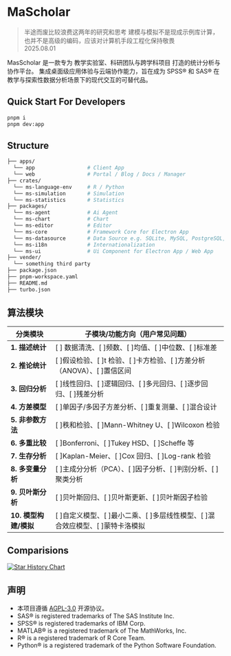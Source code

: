 # MaScholar

> 半途而废比较浪费这两年的研究和思考
> 建模与模拟不是现成示例库计算，也并不是高级的编码，应该对计算机手段工程化保持敬畏  
> 2025.08.01

MasScholar 是一款专为 教学实验室、科研团队与跨学科项目 打造的统计分析与协作平台。
集成桌面级应用体验与云端协作能力，旨在成为 SPSS® 和 SAS® 在教学与探索性数据分析场景下的现代交互的可替代品。

## Quick Start For Developers

```bash
pnpm i
pnpm dev:app
```

## Structure

```bash
├── apps/
  └── app                 # Client App
  └── web                 # Portal / Blog / Docs / Manager
├── crates/
  └── ms-language-env     # R / Python
  └── ms-simulation       # Simulation
  └── ms-statistics       # Statistics
├── packages/
  └── ms-agent            # Ai Agent
  └── ms-chart            # Chart
  └── ms-editor           # Editor
  └── ms-core             # Framework Core for Electron App
  └── ms-datasource       # Data Source e.g. SQLite, MySQL, PostgreSQL, etc.
  └── ms-i18n             # Internationalization
  └── ms-ui               # Ui Component for Electron App / Web App
├── vender/
  └── something third party
├── package.json
├── pnpm-workspace.yaml
├── README.md
├── turbo.json
```

## 算法模块

| 分类模块              | 子模块/功能方向（用户常见问题）                                               |
| --------------------- | ----------------------------------------------------------------------------- |
| **1. 描述统计**       | [ ] 数据清洗、[ ]频数、[ ]均值、[ ]中位数、[ ]标准差                          |
| **2. 推论统计**       | [ ]假设检验、[ ]t 检验、[ ]卡方检验、[ ]方差分析（ANOVA）、[ ]置信区间        |
| **3. 回归分析**       | [ ]线性回归、[ ]逻辑回归、[ ]多元回归、[ ]逐步回归、[ ]残差分析               |
| **4. 方差模型**       | [ ]单因子/多因子方差分析、[ ]重复测量、[ ]混合设计                            |
| **5. 非参数方法**     | [ ]秩和检验、[ ]Mann-Whitney U、[ ]Wilcoxon 检验                              |
| **6. 多重比较**       | [ ]Bonferroni、[ ]Tukey HSD、[ ]Scheffe 等                                    |
| **7. 生存分析**       | [ ]Kaplan-Meier、[ ]Cox 回归、[ ]Log-rank 检验                                |
| **8. 多变量分析**     | [ ]主成分分析（PCA）、[ ]因子分析、[ ]判别分析、[ ]聚类分析                   |
| **9. 贝叶斯分析**     | [ ]贝叶斯回归、[ ]贝叶斯更新、[ ]贝叶斯因子检验                               |
| **10. 模型构建/模拟** | [ ]自定义模型、[ ]最小二乘、[ ]多层线性模型、[ ]混合效应模型、[ ]蒙特卡洛模拟 |

## Comparisions

<a href="https://star-history.com/#MasScholar/MasScholar&liquibase/liquibase&flyway/flyway&dbeaver/cloudbeaver&Date">
  <img src="https://api.star-history.com/svg?repos=MasScholar/MasScholar,jasp-stats/jasp-desktop,jamovi/jamovi&type=Date" alt="Star History Chart">
</a>

## 声明

- 本项目遵循 [AGPL-3.0](https://www.gnu.org/licenses/agpl-3.0.html) 开源协议。
- SAS® is registered trademarks of The SAS Institute Inc.
- SPSS® is registered trademarks of IBM Corp.
- MATLAB® is a registered trademark of The MathWorks, Inc.
- R® is a registered trademark of R Core Team.
- Python® is a registered trademark of the Python Software Foundation.

